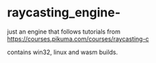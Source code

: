 # raycasting_engine-
just an engine that follows tutorials from https://courses.pikuma.com/courses/raycasting-c

contains win32, linux and wasm builds.
